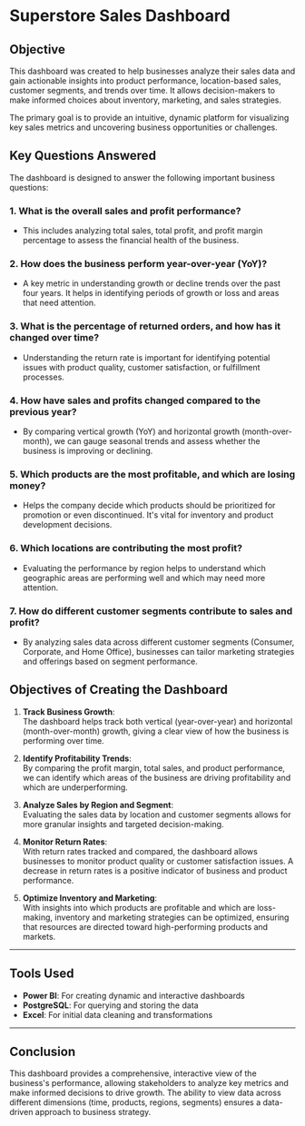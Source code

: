 # Superstore Sales Dashboard

## Objective
This dashboard was created to help businesses analyze their sales data and gain actionable insights into product performance, location-based sales, customer segments, and trends over time. It allows decision-makers to make informed choices about inventory, marketing, and sales strategies.

The primary goal is to provide an intuitive, dynamic platform for visualizing key sales metrics and uncovering business opportunities or challenges.

## Key Questions Answered
The dashboard is designed to answer the following important business questions:

### 1. **What is the overall sales and profit performance?**
   - This includes analyzing total sales, total profit, and profit margin percentage to assess the financial health of the business.

### 2. **How does the business perform year-over-year (YoY)?**
   - A key metric in understanding growth or decline trends over the past four years. It helps in identifying periods of growth or loss and areas that need attention.

### 3. **What is the percentage of returned orders, and how has it changed over time?**
   - Understanding the return rate is important for identifying potential issues with product quality, customer satisfaction, or fulfillment processes.

### 4. **How have sales and profits changed compared to the previous year?**
   - By comparing vertical growth (YoY) and horizontal growth (month-over-month), we can gauge seasonal trends and assess whether the business is improving or declining.

### 5. **Which products are the most profitable, and which are losing money?**
   - Helps the company decide which products should be prioritized for promotion or even discontinued. It's vital for inventory and product development decisions.

### 6. **Which locations are contributing the most profit?**
   - Evaluating the performance by region helps to understand which geographic areas are performing well and which may need more attention.

### 7. **How do different customer segments contribute to sales and profit?**
   - By analyzing sales data across different customer segments (Consumer, Corporate, and Home Office), businesses can tailor marketing strategies and offerings based on segment performance.

## Objectives of Creating the Dashboard

1. **Track Business Growth**:  
   The dashboard helps track both vertical (year-over-year) and horizontal (month-over-month) growth, giving a clear view of how the business is performing over time.

2. **Identify Profitability Trends**:  
   By comparing the profit margin, total sales, and product performance, we can identify which areas of the business are driving profitability and which are underperforming.

3. **Analyze Sales by Region and Segment**:  
   Evaluating the sales data by location and customer segments allows for more granular insights and targeted decision-making.

4. **Monitor Return Rates**:  
   With return rates tracked and compared, the dashboard allows businesses to monitor product quality or customer satisfaction issues. A decrease in return rates is a positive indicator of business and product performance.

5. **Optimize Inventory and Marketing**:  
   With insights into which products are profitable and which are loss-making, inventory and marketing strategies can be optimized, ensuring that resources are directed toward high-performing products and markets.

---

## Tools Used
- **Power BI**: For creating dynamic and interactive dashboards
- **PostgreSQL**: For querying and storing the data
- **Excel**: For initial data cleaning and transformations

---

## Conclusion
This dashboard provides a comprehensive, interactive view of the business's performance, allowing stakeholders to analyze key metrics and make informed decisions to drive growth. The ability to view data across different dimensions (time, products, regions, segments) ensures a data-driven approach to business strategy.


